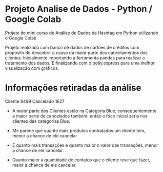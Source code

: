 # Projeto Analise de Dados - Python / Google Colab

Projeto do mini curso de Análise de Dados da Hashtag em Python utilizando o Google Colab

Projeto realizado com banco de dados de cartões de créditos com
proposito de descobrir a causa da maior parte dos cancelamentos dos clientes.
Inicialmente importando a ferramenta pandas para realizar o tratamento
dos dados,
E finalizando com o potly.express para uma melhor visualização com gráficos.

# Informações retiradas da análise

Cliente 8499
Cancelado 1627


- A maior parte dos Clientes estão na Categoria Blue, consequentemente a
maior parte de cancelados também, então o foco inicial seria nos clientes das
categorias Blue.

- Me parece que quanto mais produtos contratados um cliente tem, menor a
chance de ele cancelar.

- E quanto mais transações e quanto maior o valor das transações, menor
a chance de ele cancelar.

- Quanto maior a quantidade de contatos que o cliente teve que fazer,
maior a chance de ele cancelar.



